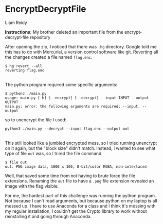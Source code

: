 # EncryptDecryptFile
Liam Reidy

**Instructions:** My brother deleted an important file from the encrypt-decrypt-file repository

After opening the zip, I noticed that there was `.hg` directory. Google told me this has to do with Mercurial, a version control software like git. Reverting all the changes created a file named `flag.enc`.

```
$ hg revert --all
reverting flag.enc
```
\
The python program required some specific arguments:
```
$ python3 ./main.py
usage: main.py [-h] [--encrypt] [--decrypt] --input INPUT --output OUTPUT
main.py: error: the following arguments are required: --input, --output
```
so to unencrypt the file I used:
```
python3 ./main.py --decrypt --input flag.enc --output out
```

\
This still looked like a jumbled encrypted mess, so I tried running unencrypt on it again, but the "block size" didn't match. Instead, I wanted to see what type of file `out` was, so I trired the file command:
```
$ file out
out: PNG image data, 1000 x 100, 8-bit/color RGBA, non-interlaced
```

Well, that saved some time from not having to brute force the file extensions. Renaming the `out` file to have a `.png` file extension revealed an image with the flag visible.

For me, the hardest part of this challenge was running the python program. Not because I can't read arguments, but because python on my laptop is all messed up. I have to use Anaconda for a class and I think it's messing with my regular installation, I couldn't get the Crypto library to work without reinstalling it and going through Anaconda.
